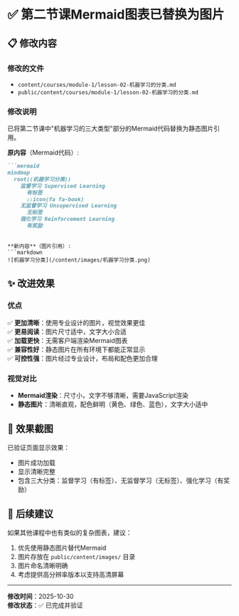 # ✅ 第二节课Mermaid图表已替换为图片

## 📋 修改内容

### 修改的文件
- `content/courses/module-1/lesson-02-机器学习的分类.md`
- `public/content/courses/module-1/lesson-02-机器学习的分类.md`

### 修改说明
已将第二节课中"机器学习的三大类型"部分的Mermaid代码替换为静态图片引用。

**原内容**（Mermaid代码）:
```markdown
```mermaid
mindmap
  root((机器学习分类))
    监督学习 Supervised Learning
      有标签
      ::icon(fa fa-book)
    无监督学习 Unsupervised Learning
      无标签
    强化学习 Reinforcement Learning
      有奖励
```
```

**新内容**（图片引用）:
```markdown
![机器学习分类](/content/images/机器学习分类.png)
```

## ✨ 改进效果

### 优点
✅ **更加清晰**：使用专业设计的图片，视觉效果更佳  
✅ **更易阅读**：图片尺寸适中，文字大小合适  
✅ **加载更快**：无需客户端渲染Mermaid图表  
✅ **兼容性好**：静态图片在所有环境下都能正常显示  
✅ **可控性强**：图片经过专业设计，布局和配色更加合理

### 视觉对比
- **Mermaid渲染**：尺寸小，文字不够清晰，需要JavaScript渲染
- **静态图片**：清晰直观，配色鲜明（黄色、绿色、蓝色），文字大小适中

## 📸 效果截图

已验证页面显示效果：
- 图片成功加载
- 显示清晰完整
- 包含三大分类：监督学习（有标签）、无监督学习（无标签）、强化学习（有奖励）

## 🎯 后续建议

如果其他课程中也有类似的复杂图表，建议：
1. 优先使用静态图片替代Mermaid
2. 图片存放在 `public/content/images/` 目录
3. 图片命名清晰明确
4. 考虑提供高分辨率版本以支持高清屏幕

---

**修改时间**：2025-10-30  
**修改状态**：✅ 已完成并验证


